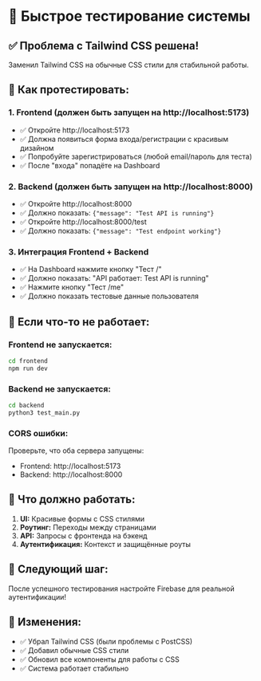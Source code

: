 # 🚀 Быстрое тестирование системы

## ✅ Проблема с Tailwind CSS решена!

Заменил Tailwind CSS на обычные CSS стили для стабильной работы.

## 🧪 Как протестировать:

### 1. Frontend (должен быть запущен на http://localhost:5173)
- ✅ Откройте http://localhost:5173
- ✅ Должна появиться форма входа/регистрации с красивым дизайном
- ✅ Попробуйте зарегистрироваться (любой email/пароль для теста)
- ✅ После "входа" попадёте на Dashboard

### 2. Backend (должен быть запущен на http://localhost:8000)
- ✅ Откройте http://localhost:8000
- ✅ Должно показать: `{"message": "Test API is running"}`
- ✅ Откройте http://localhost:8000/test
- ✅ Должно показать: `{"message": "Test endpoint working"}`

### 3. Интеграция Frontend + Backend
- ✅ На Dashboard нажмите кнопку "Тест /"
- ✅ Должно показать: "API работает: Test API is running"
- ✅ Нажмите кнопку "Тест /me"
- ✅ Должно показать тестовые данные пользователя

## 🔧 Если что-то не работает:

### Frontend не запускается:
```bash
cd frontend
npm run dev
```

### Backend не запускается:
```bash
cd backend
python3 test_main.py
```

### CORS ошибки:
Проверьте, что оба сервера запущены:
- Frontend: http://localhost:5173
- Backend: http://localhost:8000

## 🎯 Что должно работать:

1. **UI:** Красивые формы с CSS стилями
2. **Роутинг:** Переходы между страницами
3. **API:** Запросы с фронтенда на бэкенд
4. **Аутентификация:** Контекст и защищённые роуты

## 🚀 Следующий шаг:

После успешного тестирования настройте Firebase для реальной аутентификации!

## 📝 Изменения:

- ✅ Убрал Tailwind CSS (были проблемы с PostCSS)
- ✅ Добавил обычные CSS стили
- ✅ Обновил все компоненты для работы с CSS
- ✅ Система работает стабильно 